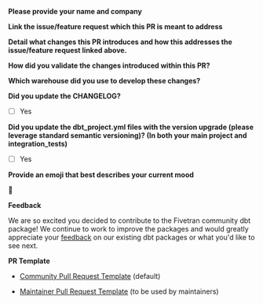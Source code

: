 **Please provide your name and company**

**Link the issue/feature request which this PR is meant to address**
<!--- If an issue was not created, please create one first so we may discuss the PR prior to opening one. -->

**Detail what changes this PR introduces and how this addresses the issue/feature request linked above.**

**How did you validate the changes introduced within this PR?**

**Which warehouse did you use to develop these changes?**

**Did you update the CHANGELOG?**
<!--- Please update the new package version’s CHANGELOG entry detailing the changes included in this PR. -->
<!--- To select a checkbox you simply need to add an "x" with no spaces between the brackets (eg. [x] Yes). -->
- [ ] Yes

**Did you update the dbt_project.yml files with the version upgrade (please leverage standard semantic versioning)? (In both your main project and integration_tests)**
<!--- The dbt_project.yml and the integration_tests/dbt_project.yml files contain the version number. Be sure to upgrade it accordingly -->
<!--- To select a checkbox you simply need to add an "x" with no spaces between the brackets (eg. [x] Yes). -->
- [ ] Yes

**Provide an emoji that best describes your current mood**
<!--- For a complete list of markdown compatible emojis check our this git repo (https://gist.github.com/rxaviers/7360908)  --> 
:dancer:

**Feedback**

We are so excited you decided to contribute to the Fivetran community dbt package! We continue to work to improve the packages and would greatly appreciate your [feedback](https://www.surveymonkey.com/r/DQ7K7WW) on our existing dbt packages or what you'd like to see next.

**PR Template** 
- [Community Pull Request Template](?expand=1&template=pull_request_template.md) (default)

- [Maintainer Pull Request Template](?expand=1&template=maintainer_pull_request_template.md) (to be used by maintainers)